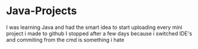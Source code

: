 # Java-Projects

I was learning Java and had the smart idea to start uploading every mini project i made to github
I stopped after a few days because i switched IDE's and commiting from the cmd is something i hate
